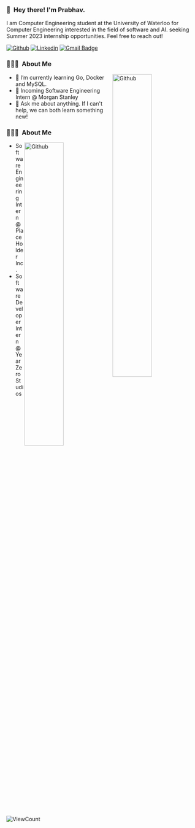 <!--
**PrabhavD/PrabhavD** is a ✨ _special_ ✨ repository because its `README.md` (this file) appears on your GitHub profile.
-->
### 👋 &nbsp;Hey there! I'm Prabhav.

I am Computer Engineering student at the University of Waterloo for Computer Engineering interested in the field of software and AI. seeking Summer 2023 internship opportunities. Feel free to reach out!

<!-- Your badges
You can use the website to generate badges: https://shields.io/
-->

[![Github](https://img.shields.io/badge/-PrabhavD-000?style=flat&logo=Github&logoColor=white)](https://github.com/PrabhavD)
[![Linkedin](https://img.shields.io/badge/-Prabhav_Desai-blue?style=flat&logo=Linkedin&logoColor=white)](https://www.linkedin.com/in/prabhav-desai)
[![Gmail Badge](https://img.shields.io/badge/-prabhav.g.desai@gmail.com-c14438?style=flat-square&logo=Gmail&logoColor=white&link=mailto:prabhav.g.desai@gmail.com)](mailto:prabhav.g.desai@gmail.com)
&nbsp;

<!-- Talking about you -->
### 👨🏻‍💻 &nbsp;About Me

<!-- Any image aligned to the right. Beware the width -->
<img width="45%" align="right" alt="Github" src="https://raw.githubusercontent.com/onimur/.github/master/.resources/git-header.svg" />

<!-- - 👨🏽‍💻 I’m currently working on a [Stock Predictor](https://github.com/PrabhavD/Stock_Predictor); -->
- 🌱 I’m currently learning Go, Docker and MySQL.
- 👔 Incoming Software Engineering Intern @ Morgan Stanley
- 💬 Ask me about anything. If I can't help, we can both learn something new!



<!-- Talking about you -->
### 👨🏻‍💻 &nbsp;About Me

<!-- Any image aligned to the right. Beware the width -->
<img width="45%" align="right" alt="Github" src="https://raw.githubusercontent.com/onimur/.github/master/.resources/git-header.svg" />

<!-- - 👨🏽‍💻 I’m currently working on a [Stock Predictor](https://github.com/PrabhavD/Stock_Predictor); -->
- Software Engineering Intern @ PlaceHolder Inc.
- Software Developer Intern @ Year Zero Studios
<!-- ### 🛠 &nbsp;Tech Stack  -->
<!-- Your languages and tools. Be careful with the alignment. 
  You can use this sites to get logos: https://shields.io/
  -->
  <!--
  ![Python](https://img.shields.io/badge/-Python-05122A?style=flat&logo=python)&nbsp;
  ![JavaScript](https://img.shields.io/badge/-JavaScript-05122A?style=flat&logo=javascript)&nbsp;
  ![C](https://img.shields.io/badge/-C-05122A?style=flat&logo=C&logoColor=A8B9CC)&nbsp; 
  ![C++](https://img.shields.io/badge/-C++-05122A?style=flat&logo=C%2B%2B&logoColor=00599C)&nbsp; 
  ![React](https://img.shields.io/badge/-React-05122A?style=flat&logo=react)&nbsp;
  ![Node.js](https://img.shields.io/badge/-Node.js-05122A?style=flat&logo=node.js)&nbsp;
  ![HTML5](https://img.shields.io/badge/-HTML5-E34F26?style=flat-square&logo=html5&logoColor=white)&nbsp;
  ![CSS3](https://img.shields.io/badge/-CSS3-1572B6?style=flat-square&logo=css3)&nbsp;
  ![MongoDB](https://img.shields.io/badge/-MongoDB-black?style=flat-square&logo=mongodb)&nbsp;
  ![PostgreSQL](https://img.shields.io/badge/-PostgreSQL-336791?style=flat-square&logo=postgresql)&nbsp;
  ![Git](https://img.shields.io/badge/-Git-05122A?style=flat&logo=git)&nbsp;
  ![GitHub](https://img.shields.io/badge/-GitHub-05122A?style=flat&logo=github)&nbsp;
  ![Heroku](https://img.shields.io/badge/-Heroku-430098?style=flat-square&logo=heroku)&nbsp;
  ![Docker](https://img.shields.io/badge/-Docker-black?style=flat-square&logo=docker)&nbsp;


### ⚙️ &nbsp;GitHub Analytics

<p align="left">
<a href="https://github.com/PrabhavD">
  <img height="180em" src="https://github-readme-stats.vercel.app/api?username=PrabhavD&show_icons=true&theme=cobalt&include_all_commits=true&count_private=true"/>
</a>
</p> 
-->
<!-- Your hits or visitors
site: http://hits.dwyl.com or https://visitor-badge.glitch.me
Both apis are in trouble due to the number of requests, if you know any other to register visitors, great
-->
<p align="left">
  <img alt="ViewCount" src="https://views.whatilearened.today/views/github/PrabhavD/PrabhavD.svg" />
</p>

<!-- This readme was inspired by Murillo Comino's awesome github - https://github.com/onimur -->
